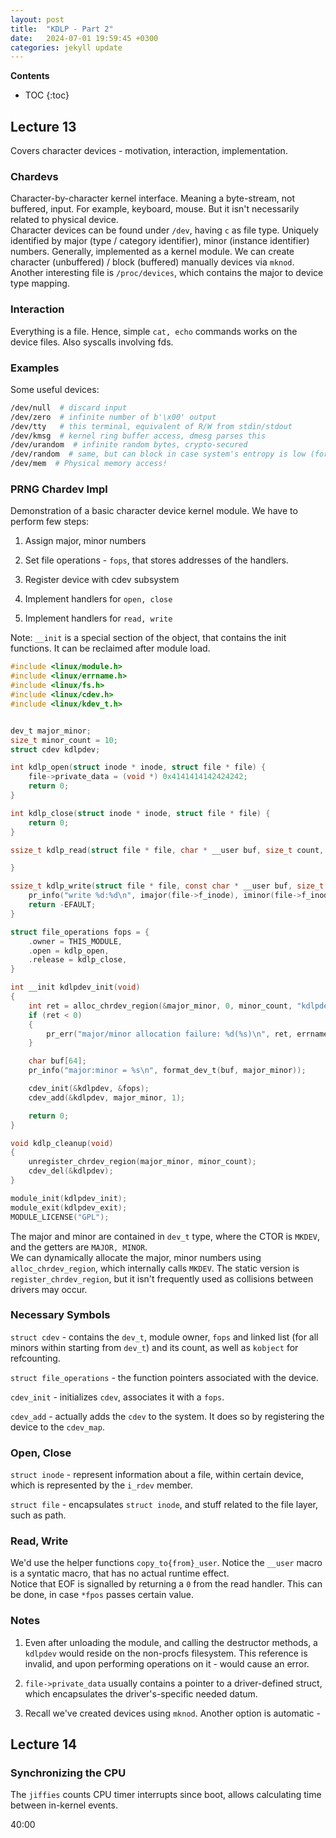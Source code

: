 ```yaml
---
layout: post
title:  "KDLP - Part 2"
date:   2024-07-01 19:59:45 +0300
categories: jekyll update
---
```


**Contents**
* TOC
{:toc}
## Lecture 13

Covers character devices - motivation, interaction, implementation.

### Chardevs

Character-by-character kernel interface. Meaning a byte-stream, not buffered, input. For example, keyboard, mouse. But it isn't necessarily related to physical device. \
Character devices can be found under `/dev`, having `c` as file type. Uniquely identified by major (type / category identifier), minor (instance identifier) numbers. Generally, implemented as a kernel module. We can create character (unbuffered) / block (buffered) manually devices via `mknod`. \
Another interesting file is `/proc/devices`, which contains the major to device type mapping. 

### Interaction

Everything is a file. Hence, simple `cat, echo` commands works on the device files. Also syscalls involving fds. 

### Examples

Some useful devices:

```bash
/dev/null  # discard input
/dev/zero  # infinite number of b'\x00' output
/dev/tty   # this terminal, equivalent of R/W from stdin/stdout
/dev/kmsg  # kernel ring buffer access, dmesg parses this
/dev/urandom  # infinite random bytes, crypto-secured
/dev/random  # same, but can block in case system's entropy is low (for example, shortly after boot)
/dev/mem  # Physical memory access!
```

### PRNG Chardev Impl

Demonstration of a basic character device kernel module. We have to perform few steps:

1. Assign major, minor numbers

2. Set file operations - `fops`, that stores addresses of the handlers. 

3. Register device with cdev subsystem

4. Implement handlers for `open, close`

5. Implement handlers for `read, write`

Note: `__init` is a special section of the object, that contains the init functions. It can be reclaimed after module load. 

```c
#include <linux/module.h>
#include <linux/errname.h>
#include <linux/fs.h>
#include <linux/cdev.h>
#include <linux/kdev_t.h>


dev_t major_minor;
size_t minor_count = 10;
struct cdev kdlpdev;

int kdlp_open(struct inode * inode, struct file * file) {
    file->private_data = (void *) 0x4141414142424242;
    return 0;
}

int kdlp_close(struct inode * inode, struct file * file) {
    return 0;
}

ssize_t kdlp_read(struct file * file, char * __user buf, size_t count, loff_t * fpos) {

}

ssize_t kdlp_write(struct file * file, const char * __user buf, size_t count, loff_t * fpos) {
    pr_info("write %d:%d\n", imajor(file->f_inode), iminor(file->f_inode));
    return -EFAULT;
}

struct file_operations fops = {
    .owner = THIS_MODULE,
    .open = kdlp_open,
    .release = kdlp_close,
}

int __init kdlpdev_init(void)
{
    int ret = alloc_chrdev_region(&major_minor, 0, minor_count, "kdlpdev");
    if (ret < 0)
    {
        pr_err("major/minor allocation failure: %d(%s)\n", ret, errname(ret));
    }

    char buf[64];
    pr_info("major:minor = %s\n", format_dev_t(buf, major_minor));

    cdev_init(&kdlpdev, &fops);
    cdev_add(&kdlpdev, major_minor, 1);

    return 0;
}

void kdlp_cleanup(void)
{
    unregister_chrdev_region(major_minor, minor_count);
    cdev_del(&kdlpdev);
}

module_init(kdlpdev_init);
module_exit(kdlpdev_exit);
MODULE_LICENSE("GPL");
```

The major and minor are contained in `dev_t` type, where the CTOR is `MKDEV`, and the getters are `MAJOR, MINOR`. \
We can dynamically allocate the major, minor numbers using `alloc_chrdev_region`, which internally calls `MKDEV`. The static version is `register_chrdev_region`, but it isn't frequently used as collisions between drivers may occur. 

### Necessary Symbols

`struct cdev` - contains the `dev_t`, module owner, `fops` and linked list (for all minors within starting from `dev_t`) and its count, as well as `kobject` for refcounting. 

`struct file_operations` - the function pointers associated with the device. 

`cdev_init` - initializes `cdev`, associates it with a `fops`. 

`cdev_add` - actually adds the `cdev` to the system. It does so by registering the device to the `cdev_map`. 

### Open, Close

`struct inode` - represent information about a file, within certain device, which is represented by the `i_rdev` member. 

`struct file` - encapsulates `struct inode`, and stuff related to the file layer, such as path. 

### Read, Write

We'd use the helper functions `copy_to{from}_user`. Notice the `__user` macro is a syntatic macro, that has no actual runtime effect. \
Notice that EOF is signalled by returning a `0` from the read handler. This can be done, in case `*fpos` passes certain value. 

### Notes

1. Even after unloading the module, and calling the destructor methods, a `kdlpdev` would reside on the non-procfs filesystem. This reference is invalid, and upon performing operations on it - would cause an error. 

2. `file->private_data` usually contains a pointer to a driver-defined struct, which encapsulates the driver's-specific needed datum.

3. Recall we've created devices using `mknod`. Another option is automatic - 

## Lecture 14

### Synchronizing the CPU

The `jiffies` counts CPU timer interrupts since boot, allows calculating time between in-kernel events. 

40:00



